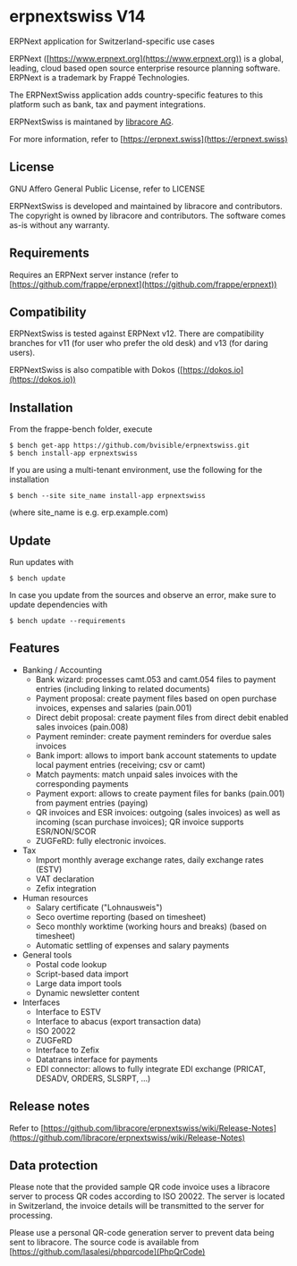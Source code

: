 # erpnextswiss V14
ERPNext application for Switzerland-specific use cases

ERPNext ([https://www.erpnext.org](https://www.erpnext.org)) is a global, leading, cloud based
open source enterprise resource planning software. ERPNext is a trademark by Frappé Technologies.

The ERPNextSwiss application adds country-specific features to this platform such as 
bank, tax and payment integrations.

ERPNextSwiss is maintaned by [libracore AG](https://www.libracore.com).

For more information, refer to [https://erpnext.swiss](https://erpnext.swiss)

## License 
GNU Affero General Public License, refer to LICENSE

ERPNextSwiss is developed and maintained by libracore and contributors. 
The copyright is owned by libracore and contributors. 
The software comes as-is without any warranty.

## Requirements
Requires an ERPNext server instance (refer to [https://github.com/frappe/erpnext](https://github.com/frappe/erpnext))

## Compatibility
ERPNextSwiss is tested against ERPNext v12. There are compatibility branches for v11 (for user who prefer the old desk) and v13 (for daring users).

ERPNextSwiss is also compatible with Dokos ([https://dokos.io](https://dokos.io))

## Installation
From the frappe-bench folder, execute

    $ bench get-app https://github.com/bvisible/erpnextswiss.git
    $ bench install-app erpnextswiss
    
If you are using a multi-tenant environment, use the following for the installation

    $ bench --site site_name install-app erpnextswiss
    
(where site_name is e.g. erp.example.com)

## Update
Run updates with

    $ bench update

In case you update from the sources and observe an error, make sure to update dependencies with

    $ bench update --requirements

## Features 
* Banking / Accounting
    * Bank wizard: processes camt.053 and camt.054 files to payment entries (including linking to related documents)
    * Payment proposal: create payment files based on open purchase invoices, expenses and salaries (pain.001)
    * Direct debit proposal: create payment files from direct debit enabled sales invoices (pain.008)
    * Payment reminder: create payment reminders for overdue sales invoices
    * Bank import: allows to import bank account statements to update local payment entries (receiving; csv or camt)
    * Match payments: match unpaid sales invoices with the corresponding payments
    * Payment export: allows to create payment files for banks (pain.001) from payment entries (paying)
    * QR invoices and ESR invoices: outgoing (sales invoices) as well as incoming (scan purchase invoices); QR invoice supports ESR/NON/SCOR
    * ZUGFeRD: fully electronic invoices.
* Tax
    * Import monthly average exchange rates, daily exchange rates (ESTV)
    * VAT declaration
    * Zefix integration
* Human resources
    * Salary certificate ("Lohnausweis")
    * Seco overtime reporting (based on timesheet)
    * Seco monthly worktime (working hours and breaks) (based on timesheet)
    * Automatic settling of expenses and salary payments
* General tools
    * Postal code lookup
    * Script-based data import
    * Large data import tools
    * Dynamic newsletter content
 * Interfaces
    * Interface to ESTV
    * Interface to abacus (export transaction data)
    * ISO 20022
    * ZUGFeRD
    * Interface to Zefix
    * Datatrans interface for payments
    * EDI connector: allows to fully integrate EDI exchange (PRICAT, DESADV, ORDERS, SLSRPT, ...)

## Release notes
Refer to [https://github.com/libracore/erpnextswiss/wiki/Release-Notes](https://github.com/libracore/erpnextswiss/wiki/Release-Notes)

## Data protection
Please note that the provided sample QR code invoice uses a libracore server to process QR codes according to ISO 20022. The server is located in Switzerland, the invoice details will be transmitted to the server for processing.

Please use a personal QR-code generation server to prevent data being sent to libracore. The source code is available from [https://github.com/lasalesi/phpqrcode](PhpQrCode)
